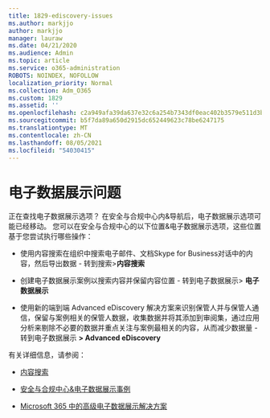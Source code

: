 ```yaml
---
title: 1829-ediscovery-issues
ms.author: markjjo
author: markjjo
manager: lauraw
ms.date: 04/21/2020
ms.audience: Admin
ms.topic: article
ms.service: o365-administration
ROBOTS: NOINDEX, NOFOLLOW
localization_priority: Normal
ms.collection: Adm_O365
ms.custom: 1829
ms.assetid: ''
ms.openlocfilehash: c2a949afa39da637e32c6a254b7343df0eac402b3579e511d3b41e13b2b00bf7
ms.sourcegitcommit: b5f7da89a650d2915dc652449623c78be6247175
ms.translationtype: MT
ms.contentlocale: zh-CN
ms.lasthandoff: 08/05/2021
ms.locfileid: "54030415"
---
```

# <a name="ediscovery-issues"></a>电子数据展示问题

正在查找电子数据展示选项？ 在安全与合规中心内&导航后，电子数据展示选项可能已经移动。  您可以在安全与合规中心的以下位置&电子数据展示选项，这些位置基于您尝试执行哪些操作：

- 使用内容搜索在组织中搜索电子邮件、文档Skype for Business对话中的内容，然后导出数据 - 转到搜索>**内容搜索**

- 创建电子数据展示案例以搜索内容并保留内容位置 - 转到电子数据展示> **电子数据展示**

- 使用新的端到端 Advanced eDiscovery 解决方案来识别保管人并与保管人通信，保留与案例相关的保管人数据，收集数据并将其添加到审阅集，通过应用分析来剔除不必要的数据并重点关注与案例最相关的内容，从而减少数据量 - 转到电子数据展示 **> Advanced eDiscovery**

有关详细信息，请参阅：

- [内容搜索](https://docs.microsoft.com/microsoft-365/compliance/content-search)

- [安全与合规中心&电子数据展示事例](https://docs.microsoft.com/microsoft-365/compliance/ediscovery-cases)

- [Microsoft 365 中的高级电子数据展示解决方案](https://docs.microsoft.com/microsoft-365/compliance/overview-ediscovery-20)
